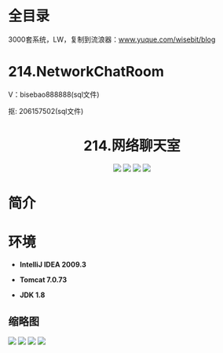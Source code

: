 # 全目录

3000套系统，LW，复制到流浪器：www.yuque.com/wisebit/blog

#  214.NetworkChatRoom

<p>V：bisebao888888(sql文件)</p>
<p>抠: 206157502(sql文件)</p>

<p><h1 align="center">214.网络聊天室</h1></p>




<p align="center">
	<img src="https://img.shields.io/badge/jdk-1.8-orange.svg"/>
    <img src="https://img.shields.io/badge/spring-5.x-lightgrey.svg"/>
    <img src="https://img.shields.io/badge/springmvc-3.x-blue.svg"/>
    <img src="https://img.shields.io/badge/Html-5.x-yellow.svg"/>
</p>

# 简介
>
> 
>
>



# 环境

- <b>IntelliJ IDEA 2009.3</b>

- <b>Tomcat 7.0.73</b>

- <b>JDK 1.8</b>




## 缩略图

![](https://bitwise.oss-cn-heyuan.aliyuncs.com/2024/9/10/336b8408-1d23-4a61-a3b7-7c5fb26f5a5c.png)
![](https://bitwise.oss-cn-heyuan.aliyuncs.com/2024/9/10/2f40446d-1d0b-445f-9edd-f74c6dd19f4e.png)
![](https://bitwise.oss-cn-heyuan.aliyuncs.com/2024/9/10/7b54e4a7-f844-4ea5-ab8b-0a0aaa4ea75d.png)
![](https://bitwise.oss-cn-heyuan.aliyuncs.com/2024/9/10/48e2e7fb-c225-440c-99ce-628c966f7369.png)


